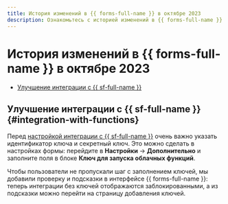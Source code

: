 ```yaml
---
title: История изменений в {{ forms-full-name }} в октябре 2023
description: Ознакомьтесь с историей изменений в {{ forms-full-name }} за октябрь 2023.
---
```


# История изменений в {{ forms-full-name }} в октябре 2023

* [Улучшение интеграции с {{ sf-full-name }}](#integration-with-functions)


## Улучшение интеграции с {{ sf-full-name }} {#integration-with-functions}

Перед [настройкой интеграции с {{ sf-full-name }}](../call-function.md) очень важно указать идентификатор ключа и секретный ключ. Это можно сделать в настройках формы: перейдите в **Настройки** → **Дополнительно** и заполните поля в блоке **Ключ для запуска облачных функций**.

Чтобы пользователи не пропускали шаг с заполнением ключей, мы добавили проверку и подсказки в интерфейсе {{ forms-full-name }}: теперь интеграции без ключей отображаются заблокированными, а из подсказки можно перейти на страницу добавления ключей.


